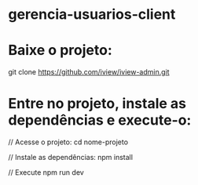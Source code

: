 # gerencia-usuarios-client

# Baixe o projeto:
git clone https://github.com/iview/iview-admin.git

# Entre no projeto, instale as dependências e execute-o:
// Acesse o projeto:
cd nome-projeto

// Instale as dependências:
npm install

// Execute
npm run dev
